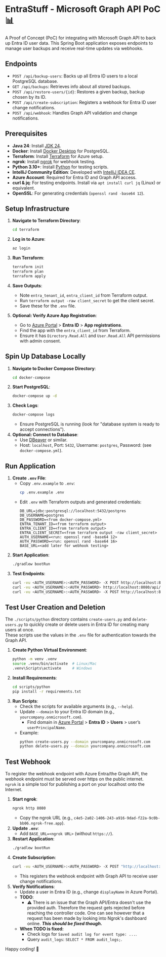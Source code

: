 # EntraStuff - Microsoft Graph API PoC 📊

A Proof of Concept (PoC) for integrating with Microsoft Graph API to back up Entra ID user data. This Spring Boot application exposes endpoints to manage user backups and receive real-time updates via webhooks.

## Endpoints
- `POST /api/backup-users`: Backs up all Entra ID users to a local PostgreSQL database.
- `GET /api/backups`: Retrieves info about all stored backups.
- `POST /api/restore-users/{id}`: Restores a given backup, backup chosen by its ID.
- `POST /api/create-subscription`: Registers a webhook for Entra ID user change notifications.
- `POST /api/webhook`: Handles Graph API validation and change notifications.

## Prerequisites
- **Java 24**: Install [JDK 24](https://www.oracle.com/java/technologies/javase/jdk24-archive-downloads.html).
- **Docker**: Install [Docker Desktop](https://www.docker.com/products/docker-desktop/) for PostgreSQL.
- **Terraform**: Install [Terraform](https://www.terraform.io/downloads.html) for Azure setup.
- **ngrok**: Install [ngrok](https://ngrok.com/download) for webhook testing.
- **Python 3.10+**: Install [Python](https://www.python.org/downloads/) for testing scripts.
- **IntelliJ Community Edition**: Developed with [IntelliJ IDEA CE](https://www.jetbrains.com/idea/download/).
- **Azure Account**: Required for Entra ID and Graph API access.
- **curl & jq**: For testing endpoints. Install via `apt install curl jq` (Linux) or equivalent.
- **OpenSSL**: For generating credentials (`openssl rand -base64 12`).

## Setup Infrastructure
1. **Navigate to Terraform Directory**:
   ```bash
   cd terraform
   ```
2. **Log in to Azure**:
   ```bash
   az login
   ```
3. **Run Terraform**:
   ```bash
   terraform init
   terraform plan
   terraform apply
   ```
4. **Save Outputs**:
   - Note `entra_tenant_id`, `entra_client_id` from Terraform output.
   - Run `terraform output -raw client_secret` to get the client secret.
   - Save these for the `.env` file.

5. **Optional: Verify Azure App Registration**:
   - Go to [Azure Portal](https://portal.azure.com) > **Entra ID** > **App registrations**.
   - Find the app with the `entra_client_id` from Terraform.
   - Ensure it has `Directory.Read.All` and `User.Read.All` API permissions with admin consent.

## Spin Up Database Locally
1. **Navigate to Docker Compose Directory**:
   ```bash
   cd docker-compose
   ```
2. **Start PostgreSQL**:
   ```bash
   docker-compose up -d
   ```
3. **Check Logs**:
   ```bash
   docker-compose logs
   ```
   - Ensure PostgreSQL is running (look for "database system is ready to accept connections").
4. **Optional: Connect to Database**:
   - Use [DBeaver](https://dbeaver.io/download/) or similar.
   - Host: `localhost`, Port: `5432`, Username: `postgres`, Password: (see `docker-compose.yml`).

## Run Application
1. **Create `.env` File**:
   - Copy `.env.example` to `.env`:
     ```bash
     cp .env.example .env
     ```
   - Edit `.env` with Terraform outputs and generated credentials:
     ```plaintext
     DB_URL=jdbc:postgresql://localhost:5432/postgres
     DB_USERNAME=postgres
     DB_PASSWORD=<from docker-compose.yml>
     ENTRA_TENANT_ID=<from terraform output>
     ENTRA_CLIENT_ID=<from terraform output>
     ENTRA_CLIENT_SECRET=<from terraform output -raw client_secret>
     AUTH_USERNAME=<run: openssl rand -base64 12>
     AUTH_PASSWORD=<run: openssl rand -base64 16>
     BASE_URL=<add later for webhook testing>
     ```
2. **Start Application**:
   ```bash
   ./gradlew bootRun
   ```
3. **Test Endpoints**:
   ```bash
   curl -vu <AUTH_USERNAME>:<AUTH_PASSWORD> -X POST http://localhost:8080/api/backup-users | jq '.'
   curl -vu <AUTH_USERNAME>:<AUTH_PASSWORD> http://localhost:8080/api/backups | jq '.'
   curl -vu <AUTH_USERNAME>:<AUTH_PASSWORD> -X POST http://localhost:8080/api/restore-users/2 | jq '.'
   ```

## Test User Creation and Deletion
The `./scripts/python` directory contains `create-users.py` and `delete-users.py` to quickly create or delete users in Entra ID for creating many users at once.  
These scripts use the values in the `.env` file for authentication towards the Graph API.

1. **Create Python Virtual Environment**:
   ```bash
   python -m venv .venv
   source .venv/bin/activate  # Linux/Mac
   .venv\Scripts\activate     # Windows
   ```
2. **Install Requirements**:
   ```bash
   cd scripts/python
   pip install -r requirements.txt
   ```
3. **Run Scripts**:
    - Check the scripts for available arguments (e.g., `--help`).
    - Update `--domain` to your Entra ID domain (e.g., `yourcompany.onmicrosoft.com`).
        - Find domain in [Azure Portal](https://portal.azure.com) > **Entra ID** > **Users** > user’s `userPrincipalName`.
    - Example:
      ```bash
      python create-users.py --domain yourcompany.onmicrosoft.com
      python delete-users.py --domain yourcompany.onmicrosoft.com
      ```


## Test Webhook
To register the webhook endpoint with Azure Entra/the Graph API, the webhook endpoint must be served over https on the public internet.  
`ngrok` is a simple tool for publishing a port on your localhost onto the Internet.

1. **Start ngrok**:
   ```bash
   ngrok http 8080
   ```
   - Copy the ngrok URL (e.g., `c4e5-2a02-1406-243-a916-9dad-f22a-9c0b-bb06.ngrok-free.app`).
2. **Update `.env`**:
   - Add `BASE_URL=<ngrok URL>` (without `https://`).
3. **Restart Application**:
   ```bash
   ./gradlew bootRun
   ```
4. **Create Subscription**:
   ```bash
   curl -vu <AUTH_USERNAME>:<AUTH_PASSWORD> -X POST "http://localhost:8080/api/create-subscription" | jq '.'
   ```
   - This registers the webhook endpoint with Graph API to receive user change notifications.
5. **Verify Notifications**:
   - Update a user in Entra ID (e.g., change `displayName` in Azure Portal).
   - **TODO**:
      - ⚠ There is an issue that the Graph API/Entra doesn't use the provided auth. Therefore the request gets rejected before reaching the controller code.
        One can see however that a request has been made by looking into Ngrok's dashboard online.
        **_This should be fixed though._**
   - **When TODO is fixed:**
      - Check logs for `Saved audit log for event type: ...`.
      - Query `audit_logs`: `SELECT * FROM audit_logs;`.

Happy coding! 🚀